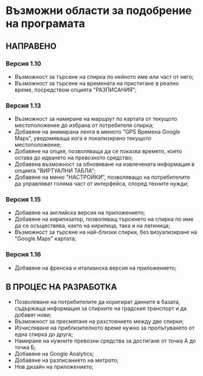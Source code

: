 # Възможни области за подобрение на програмата #

## НАПРАВЕНО ##
### Версия 1.10 ###
  * Възможност за търсене на спирка по нейното име или част от него;
  * Възможност за търсене на времената на пристигане в реално време, посредством опцията "РАЗПИСАНИЯ";
### Версия 1.13 ###
  * Възможност за намиране на маршрут по картата от текущото местоположение до избрана от потребителя спирка;
  * Добавяне на анимирана лента в менюто "GPS Времена Google Maps", уведомяваща кога е локализирано текущото местоположение;
  * Добавяне на опция, позволяваща да се показва времето, което остава до идването на превозното средство;
  * Добавена възможност за обновяване на извлечената информация в опцията "ВИРТУАЛНИ ТАБЛА";
  * Добавяне на меню "НАСТРОЙКИ", позволяващо на потребителите да управляват голяма част от интерфейса, според техните нужди;
### Версия 1.15 ###
  * Добавяне на английска версия на приложението;
  * Добавяне на кирилизатор, позволяващ търсенето на спирка по име да се осъществява, както на кирилица, така и на латиница;
  * Възможност за търсене на най-близки спирки, без визуализиране на "Google Maps" картата;
### Версия 1.16 ###
  * Добавяне на френска и италианска версия на приложението;

## В ПРОЦЕС НА РАЗРАБОТКА ##
  * Позволяване на потребителите да коригират данните в базата, съдържаща информация за спирките на градския транспорт и да добавят нови;
  * Възможност за пресмятане на разстоянието между две спирки;
  * Изчисляване на приблизителното време нужно за пропътуването от една спирка до друга;
  * Намиране на нужните превозни средства за достигане от точка А до точка Б;
  * Добавяне на Google Analytics;
  * Добавяне на разписанието на метрото;
  * Нов дизайн на приложението;